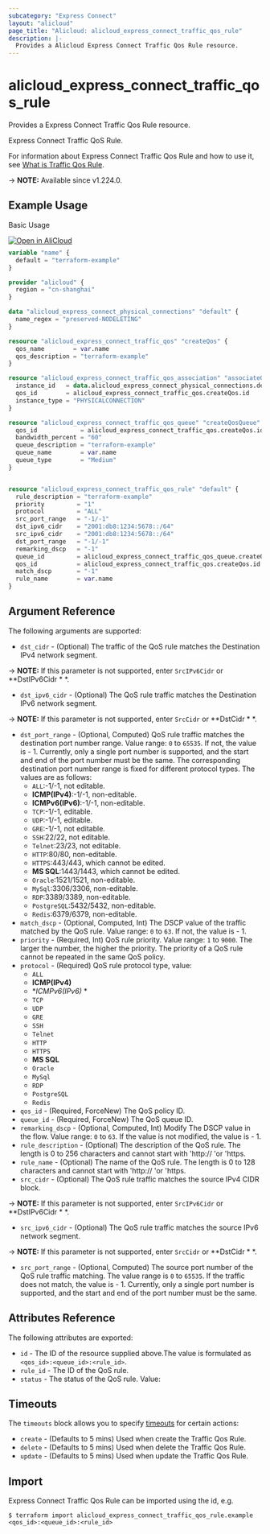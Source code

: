 ```yaml
---
subcategory: "Express Connect"
layout: "alicloud"
page_title: "Alicloud: alicloud_express_connect_traffic_qos_rule"
description: |-
  Provides a Alicloud Express Connect Traffic Qos Rule resource.
---
```


# alicloud_express_connect_traffic_qos_rule

Provides a Express Connect Traffic Qos Rule resource.

Express Connect Traffic QoS Rule.

For information about Express Connect Traffic Qos Rule and how to use it, see [What is Traffic Qos Rule](https://next.api.alibabacloud.com/document/Vpc/2016-04-28/CreateExpressConnectTrafficQosRule).

-> **NOTE:** Available since v1.224.0.

## Example Usage

Basic Usage

<div style="display: block;margin-bottom: 40px;"><div class="oics-button" style="float: right;position: absolute;margin-bottom: 10px;">
  <a href="https://api.aliyun.com/terraform?resource=alicloud_express_connect_traffic_qos_rule&exampleId=8dd603a8-82ae-5d9a-b3ad-261b2c3c4ae8be188618&activeTab=example&spm=docs.r.express_connect_traffic_qos_rule.0.8dd603a882&intl_lang=EN_US" target="_blank">
    <img alt="Open in AliCloud" src="https://img.alicdn.com/imgextra/i1/O1CN01hjjqXv1uYUlY56FyX_!!6000000006049-55-tps-254-36.svg" style="max-height: 44px; max-width: 100%;">
  </a>
</div></div>

```terraform
variable "name" {
  default = "terraform-example"
}

provider "alicloud" {
  region = "cn-shanghai"
}

data "alicloud_express_connect_physical_connections" "default" {
  name_regex = "preserved-NODELETING"
}

resource "alicloud_express_connect_traffic_qos" "createQos" {
  qos_name        = var.name
  qos_description = "terraform-example"
}

resource "alicloud_express_connect_traffic_qos_association" "associateQos" {
  instance_id   = data.alicloud_express_connect_physical_connections.default.ids.1
  qos_id        = alicloud_express_connect_traffic_qos.createQos.id
  instance_type = "PHYSICALCONNECTION"
}

resource "alicloud_express_connect_traffic_qos_queue" "createQosQueue" {
  qos_id            = alicloud_express_connect_traffic_qos.createQos.id
  bandwidth_percent = "60"
  queue_description = "terraform-example"
  queue_name        = var.name
  queue_type        = "Medium"
}


resource "alicloud_express_connect_traffic_qos_rule" "default" {
  rule_description = "terraform-example"
  priority         = "1"
  protocol         = "ALL"
  src_port_range   = "-1/-1"
  dst_ipv6_cidr    = "2001:db8:1234:5678::/64"
  src_ipv6_cidr    = "2001:db8:1234:5678::/64"
  dst_port_range   = "-1/-1"
  remarking_dscp   = "-1"
  queue_id         = alicloud_express_connect_traffic_qos_queue.createQosQueue.queue_id
  qos_id           = alicloud_express_connect_traffic_qos.createQos.id
  match_dscp       = "-1"
  rule_name        = var.name
}
```

## Argument Reference

The following arguments are supported:
* `dst_cidr` - (Optional) The traffic of the QoS rule matches the Destination IPv4 network segment.

-> **NOTE:**  If this parameter is not supported, enter `SrcIPv6Cidr` or **DstIPv6Cidr * *.

* `dst_ipv6_cidr` - (Optional) The QoS rule traffic matches the Destination IPv6 network segment.

-> **NOTE:**  If this parameter is not supported, enter `SrcCidr` or **DstCidr * *.

* `dst_port_range` - (Optional, Computed) QoS rule traffic matches the destination port number range. Value range: `0` to `65535`. If not, the value is - 1. Currently, only a single port number is supported, and the start and end of the port number must be the same. The corresponding destination port number range is fixed for different protocol types. The values are as follows:
  - `ALL`:-1/-1, not editable.
  - **ICMP(IPv4)**:-1/-1, non-editable.
  - **ICMPv6(IPv6)**:-1/-1, non-editable.
  - `TCP`:-1/-1, editable.
  - `UDP`:-1/-1, editable.
  - `GRE`:-1/-1, not editable.
  - `SSH`:22/22, not editable.
  - `Telnet`:23/23, not editable.
  - `HTTP`:80/80, non-editable.
  - `HTTPS`:443/443, which cannot be edited.
  - **MS SQL**:1443/1443, which cannot be edited.
  - `Oracle`:1521/1521, non-editable.
  - `MySql`:3306/3306, non-editable.
  - `RDP`:3389/3389, non-editable.
  - `PostgreSQL`:5432/5432, non-editable.
  - `Redis`:6379/6379, non-editable.
* `match_dscp` - (Optional, Computed, Int) The DSCP value of the traffic matched by the QoS rule. Value range: `0` to `63`. If not, the value is - 1.
* `priority` - (Required, Int) QoS rule priority. Value range: `1` to `9000`. The larger the number, the higher the priority. The priority of a QoS rule cannot be repeated in the same QoS policy.
* `protocol` - (Required) QoS rule protocol type, value:
  - `ALL`
  - **ICMP(IPv4)**
  - **ICMPv6(IPv6)* *
  - `TCP`
  - `UDP`
  - `GRE`
  - `SSH`
  - `Telnet`
  - `HTTP`
  - `HTTPS`
  - **MS SQL**
  - `Oracle`
  - `MySql`
  - `RDP`
  - `PostgreSQL`
  - `Redis`
* `qos_id` - (Required, ForceNew) The QoS policy ID.
* `queue_id` - (Required, ForceNew) The QoS queue ID.
* `remarking_dscp` - (Optional, Computed, Int) Modify The DSCP value in the flow. Value range: `0` to `63`. If the value is not modified, the value is - 1.
* `rule_description` - (Optional) The description of the QoS rule.
The length is 0 to 256 characters and cannot start with 'http:// 'or 'https.
* `rule_name` - (Optional) The name of the QoS rule.
The length is 0 to 128 characters and cannot start with 'http:// 'or 'https.
* `src_cidr` - (Optional) The QoS rule traffic matches the source IPv4 CIDR block.

-> **NOTE:**  If this parameter is not supported, enter `SrcIPv6Cidr` or **DstIPv6Cidr * *.

* `src_ipv6_cidr` - (Optional) The QoS rule traffic matches the source IPv6 network segment.

-> **NOTE:**  If this parameter is not supported, enter `SrcCidr` or **DstCidr * *.

* `src_port_range` - (Optional, Computed) The source port number of the QoS rule traffic matching. The value range is `0` to `65535`. If the traffic does not match, the value is - 1. Currently, only a single port number is supported, and the start and end of the port number must be the same.

## Attributes Reference

The following attributes are exported:
* `id` - The ID of the resource supplied above.The value is formulated as `<qos_id>:<queue_id>:<rule_id>`.
* `rule_id` - The ID of the QoS rule.
* `status` - The status of the QoS rule. Value:

## Timeouts

The `timeouts` block allows you to specify [timeouts](https://developer.hashicorp.com/terraform/language/resources/syntax#operation-timeouts) for certain actions:
* `create` - (Defaults to 5 mins) Used when create the Traffic Qos Rule.
* `delete` - (Defaults to 5 mins) Used when delete the Traffic Qos Rule.
* `update` - (Defaults to 5 mins) Used when update the Traffic Qos Rule.

## Import

Express Connect Traffic Qos Rule can be imported using the id, e.g.

```shell
$ terraform import alicloud_express_connect_traffic_qos_rule.example <qos_id>:<queue_id>:<rule_id>
```